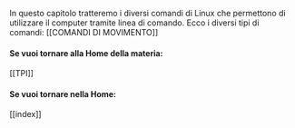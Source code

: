 In questo capitolo tratteremo i diversi comandi di Linux che permettono di utilizzare il computer tramite linea di comando. Ecco i diversi tipi di comandi:
[[COMANDI DI MOVIMENTO]]

#### Se vuoi tornare alla Home della materia:

[[TPI]]
#### Se vuoi tornare nella Home:

[[index]]

